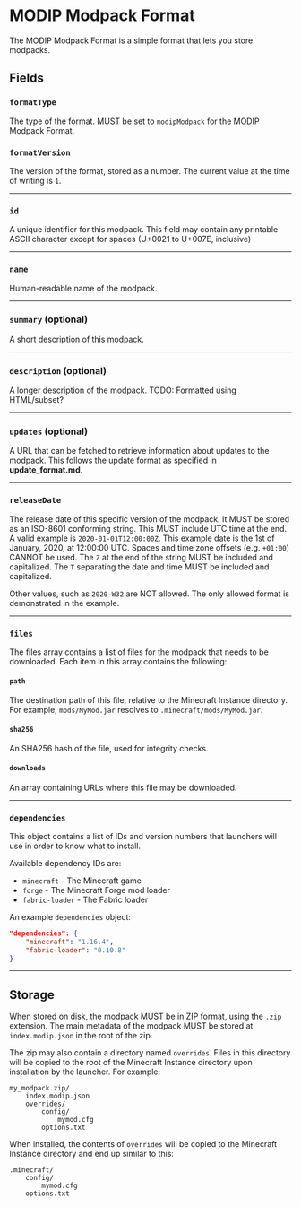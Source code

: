 # MODIP Modpack Format

The MODIP Modpack Format is a simple format that lets you store modpacks.

## Fields

### `formatType`
The type of the format. MUST be set to `modipModpack` for the MODIP Modpack Format.

### `formatVersion`
The version of the format, stored as a number. The current value at the time of writing is `1`.

---

### `id`
A unique identifier for this modpack. This field may contain any printable ASCII character except for spaces (U+0021 to U+007E, inclusive)

---

### `name`
Human-readable name of the modpack.

---

### `summary` (optional)
A short description of this modpack.

---

### `description` (optional)
A longer description of the modpack. TODO: Formatted using HTML/subset?

---

### `updates` (optional)
A URL that can be fetched to retrieve information about updates to the modpack. This follows the update format as specified in **update_format.md**.

---

### `releaseDate`
The release date of this specific version of the modpack. It MUST be stored as an ISO-8601 conforming string. This MUST include UTC time at the end. A valid example is `2020-01-01T12:00:00Z`. This example date is the 1st of January, 2020, at 12:00:00 UTC. Spaces and time zone offsets (e.g. `+01:00`) CANNOT be used. The `Z` at the end of the string MUST be included and capitalized. The `T` separating the date and time MUST be included and capitalized.

Other values, such as `2020-W32` are NOT allowed. The only allowed format is demonstrated in the example.

---

### `files`
The files array contains a list of files for the modpack that needs to be downloaded. Each item in this array contains the following:

#### `path`
The destination path of this file, relative to the Minecraft Instance directory. For example, `mods/MyMod.jar` resolves to `.minecraft/mods/MyMod.jar`.

#### `sha256`
An SHA256 hash of the file, used for integrity checks.

#### `downloads`
An array containing URLs where this file may be downloaded.

---

### `dependencies`
This object contains a list of IDs and version numbers that launchers will use in order to know what to install.

Available dependency IDs are:
- `minecraft` - The Minecraft game
- `forge` - The Minecraft Forge mod loader
- `fabric-loader` - The Fabric loader

An example `dependencies` object:
```json
"dependencies": {
    "minecraft": "1.16.4",
    "fabric-loader": "0.10.8"
}
```

---

## Storage
When stored on disk, the modpack MUST be in ZIP format, using the `.zip` extension. The main metadata of the modpack MUST be stored at `index.modip.json` in the root of the zip.

The zip may also contain a directory named `overrides`. Files in this directory will be copied to the root of the Minecraft Instance directory upon installation by the launcher. For example:
```
my_modpack.zip/
    index.modip.json
    overrides/
        config/
            mymod.cfg
        options.txt
```
When installed, the contents of `overrides` will be copied to the Minecraft Instance directory and end up similar to this:
```
.minecraft/
    config/
        mymod.cfg
    options.txt
```